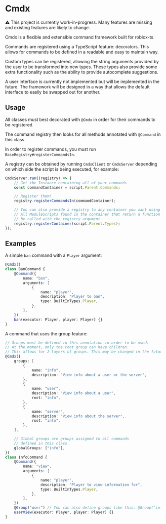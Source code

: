 # Cmdx

⚠️ This project is currently work-in-progress. Many features are missing and existing features are likely to change.

Cmdx is a flexible and extensible command framework built for roblox-ts.

Commands are registered using a TypeScript feature: decorators. This allows for commands to be
defined in a readable and easy to maintain way.

Custom types can be registered, allowing the string arguments provided by the user to be transformed into new types. These
types also provide some extra functionality such as the ability to provide autocomplete suggestions.

A user interface is currently not implemented but will be implemented in the future.
The framework will be designed in a way that allows the default interface to easily be swapped out for another.

## Usage

All classes must best decorated with `@Cmdx` in order for their commands to be registered.

The command registry then looks for all methods annotated with `@Command` in this class.

In order to register commands, you must run `BaseRegistry#registerCommandsIn`.

A registry can be obtained by running `CmdxClient` or `CmdxServer` depending on which side the script is
being executed, for example:

```ts
CmdxServer.run((registry) => {
	// Get the Instance containing all of your commands
	const commandContainer = script.Parent.Commands;

	// Register them!
	registry.registerCommandsIn(commandContainer);

	// You can also provide a registry to any container you want using this method.
	// All ModuleScripts found in the container that return a function will
	// be called with the registry argument.
	registry.registerContainer(script.Parent.Types);
});
```

## Examples

A simple `ban` command with a `Player` argument:

```ts
@Cmdx()
class BanCommand {
	@Command({
		name: "ban",
		arguments: [
			{
				name: "player",
				description: "Player to ban",
				type: BuiltInTypes.Player,
			},
		],
	})
	ban(executor: Player, player: Player) {}
}
```

A command that uses the group feature:

```ts
// Groups must be defined in this annotation in order to be used.
// At the moment, only the root group can have children.
// This allows for 2 layers of groups. This may be changed in the future!
@Cmdx({
	groups: [
		{
			name: "info",
			description: "View info about a user or the server",
		},
		{
			name: "user",
			description: "View info about a user",
			root: "info",
		},
		{
			name: "server",
			description: "View info about the server",
			root: "info",
		},
	],

	// Global groups are groups assigned to all commands
	// defined in this class.
	globalGroups: ["info"],
})
class InfoCommand {
	@Command({
		name: "view",
		arguments: [
			{
				name: "player",
				description: "Player to view information for",
				type: BuiltInTypes.Player,
			},
		],
	})
	@Group("user") // You can also define groups like this: @Group("info", "user")
	userView(executor: Player, player: Player) {}
}
```
